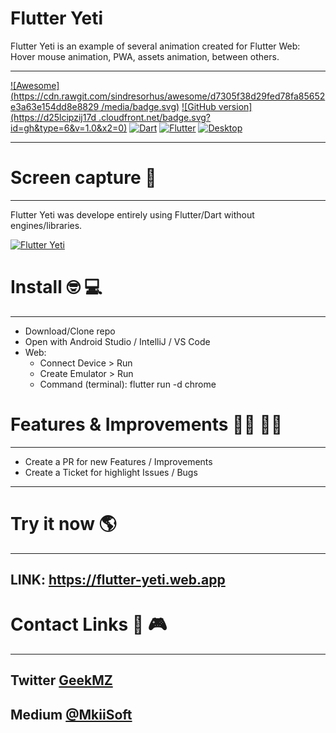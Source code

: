 # Flutter Yeti

Flutter Yeti is an example of several animation created for Flutter Web: Hover mouse animation, PWA, assets animation, between others.
_______________
[![Awesome](https://cdn.rawgit.com/sindresorhus/awesome/d7305f38d29fed78fa85652e3a63e154dd8e8829
/media/badge.svg)](https://github.com/mkiisoft/flutter-yeti) [![GitHub version]
(https://d25lcipzij17d
.cloudfront.net/badge.svg?id=gh&type=6&v=1.0&x2=0)](https://github.com/mkiisoft/flutter-yeti) [![Dart](https://img.shields.io/badge/language-dart-blue.svg)](https://github.com/mkiisoft/flutter-yeti) [![Flutter](https://img.shields.io/badge/framework-Flutter-blue.svg)](https://github.com/mkiisoft/flutter-yeti) [![Desktop](https://img.shields.io/badge/platform-Desktop-lightgrey.svg)](https://github.com/mkiisoft/flutter-yeti)
_______________

# Screen capture 📸
_______________

Flutter Yeti was develope entirely using Flutter/Dart without engines/libraries.

[![Flutter Yeti](/assets/images/yeti.gif)](https://github.com/mkiisoft/flutter-yeti "Flutter Yeti")

# Install 🤓 💻
_______________

 - Download/Clone repo
 - Open with Android Studio / IntelliJ / VS Code
 - Web:
    - Connect Device > Run
    - Create Emulator > Run
    - Command (terminal): flutter run -d chrome

# Features & Improvements 👷‍♂️ 👷‍♀️
_______________

  - Create a PR for new Features / Improvements
  - Create a Ticket for highlight Issues / Bugs
_______________

# Try it now 🌎
_______________

## LINK: https://flutter-yeti.web.app

# Contact Links 🔗 🎮
_______________

## Twitter [GeekMZ](https://www.twitter.com/geekmz)
## Medium [@MkiiSoft](https://medium.com/@mkiisoft)
